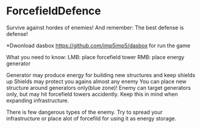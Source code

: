 # ForcefieldDefence
Survive against hordes of enemies! And remember: The best defense is defense!

*Dwonload dasbox https://github.com/imp5imp5/dasbox for run the game

What you need to know:
LMB: place forcefield tower
RMB: place energy generator

Generator may produce energy for building new structures and keep shields up
Shields may protect you agains almost any enemy
You can place new structure around generators only(blue zone)!
Enemy can target generators only, but may hit forcefield towers accidently. Keep this in mind when expanding infrastructure.

There is few dangerous types of the enemy. Try to spread your infrastructure or place alot of forcefild for using it as energy storage.
